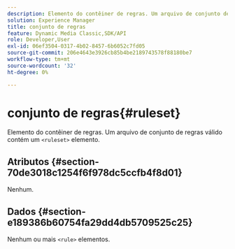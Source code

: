 ```yaml
---
description: Elemento do contêiner de regras. Um arquivo de conjunto de regras válido contém um <ruleset> elemento.
solution: Experience Manager
title: conjunto de regras
feature: Dynamic Media Classic,SDK/API
role: Developer,User
exl-id: 06ef3504-0317-4b02-8457-6b6052c7fd05
source-git-commit: 206e4643e3926cb85b4be2189743578f88180be7
workflow-type: tm+mt
source-wordcount: '32'
ht-degree: 0%

---
```


# conjunto de regras{#ruleset}

Elemento do contêiner de regras. Um arquivo de conjunto de regras válido contém um `<ruleset>` elemento.

## Atributos {#section-70de3018c1254f6f978dc5ccfb4f8d01}

Nenhum.

## Dados {#section-e189386b60754fa29dd4db5709525c25}

Nenhum ou mais `<rule>` elementos.
